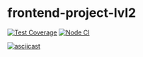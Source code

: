 # frontend-project-lvl2
[![Test Coverage](https://api.codeclimate.com/v1/badges/e1f0a06ccc562f77c440/test_coverage)](https://codeclimate.com/github/Mirgord/frontend-project-lvl2/test_coverage)
[![Node CI](https://github.com/Mirgord/frontend-project-lvl2/workflows/Node%20CI/badge.svg)](https://github.com/Mirgord/frontend-project-lvl2/actions)

[![asciicast](https://asciinema.org/a/361509.svg)](https://asciinema.org/a/361509)

